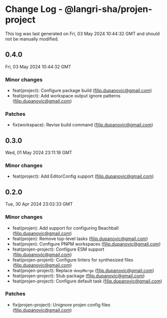 # Change Log - @langri-sha/projen-project

This log was last generated on Fri, 03 May 2024 10:44:32 GMT and should not be manually modified.

<!-- Start content -->

## 0.4.0

Fri, 03 May 2024 10:44:32 GMT

### Minor changes

- feat(project): Configure package build (filip.dupanovic@gmail.com)
- feat(project): Add workspace output ignore patterns (filip.dupanovic@gmail.com)

### Patches

- fix(workspace): Revise build command (filip.dupanovic@gmail.com)

## 0.3.0

Wed, 01 May 2024 23:11:18 GMT

### Minor changes

- feat(project): Add EditorConfig support (filip.dupanovic@gmail.com)

## 0.2.0

Tue, 30 Apr 2024 23:02:33 GMT

### Minor changes

- feat(projen): Add support for configuring Beachball (filip.dupanovic@gmail.com)
- feat(projen): Remove top-level tasks (filip.dupanovic@gmail.com)
- feat(projen): Configure PNPM workspaces (filip.dupanovic@gmail.com)
- feat(projen-project): Configure ESM support (filip.dupanovic@gmail.com)
- feat(projen-projent): Configure linters for synthesized files (filip.dupanovic@gmail.com)
- feat(projen-project): Replace `deepMerge` (filip.dupanovic@gmail.com)
- feat(projen-project): Stub package (filip.dupanovic@gmail.com)
- feat(projen-project): Configure default task (filip.dupanovic@gmail.com)

### Patches

- fix(projen-project): Unignore projen config files (filip.dupanovic@gmail.com)
